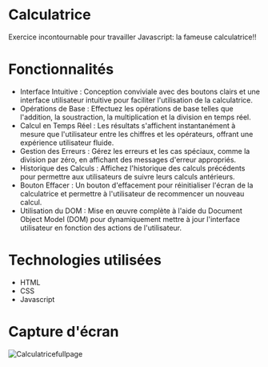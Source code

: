 # Calculatrice
Exercice incontournable pour travailler Javascript: la fameuse calculatrice!!

# Fonctionnalités
- Interface Intuitive : Conception conviviale avec des boutons clairs et une interface utilisateur intuitive pour faciliter l'utilisation de la calculatrice.
- Opérations de Base : Effectuez les opérations de base telles que l'addition, la soustraction, la multiplication et la division en temps réel.
- Calcul en Temps Réel : Les résultats s'affichent instantanément à mesure que l'utilisateur entre les chiffres et les opérateurs, offrant une expérience utilisateur fluide.
- Gestion des Erreurs : Gérez les erreurs et les cas spéciaux, comme la division par zéro, en affichant des messages d'erreur appropriés.
- Historique des Calculs : Affichez l'historique des calculs précédents pour permettre aux utilisateurs de suivre leurs calculs antérieurs.
- Bouton Effacer : Un bouton d'effacement pour réinitialiser l'écran de la calculatrice et permettre à l'utilisateur de recommencer un nouveau calcul.
- Utilisation du DOM : Mise en œuvre complète à l'aide du Document Object Model (DOM) pour dynamiquement mettre à jour l'interface utilisateur en fonction des actions de l'utilisateur.

# Technologies utilisées
- HTML
- CSS
- Javascript

# Capture d'écran
![Calculatricefullpage](https://github.com/mnkhanae/Calculatrice/assets/126266227/f33b859b-f1ff-484c-b1db-7a1f583c0797)






